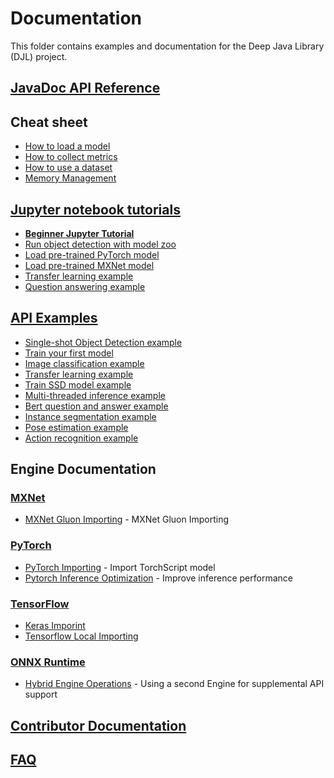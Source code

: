 # Documentation

This folder contains examples and documentation for the Deep Java Library (DJL) project.

## [JavaDoc API Reference](https://javadoc.djl.ai/)

## Cheat sheet

- [How to load a model](load_model.md)
- [How to collect metrics](how_to_collect_metrics.md)
- [How to use a dataset](development/how_to_use_dataset.md)
- [Memory Management](development/memory_management.md)

## [Jupyter notebook tutorials](../jupyter/README.md)

- **[Beginner Jupyter Tutorial](../jupyter/tutorial/README.md)**
- [Run object detection with model zoo](../jupyter/object_detection_with_model_zoo.ipynb)
- [Load pre-trained PyTorch model](../jupyter/load_pytorch_model.ipynb)
- [Load pre-trained MXNet model](../jupyter/load_mxnet_model.ipynb)
- [Transfer learning example](../jupyter/transfer_learning_on_cifar10.ipynb)
- [Question answering example](../jupyter/BERTQA.ipynb)

## [API Examples](../examples/README.md)

- [Single-shot Object Detection example](../examples/docs/object_detection.md)
- [Train your first model](../examples/docs/train_mnist_mlp.md)
- [Image classification example](../examples/docs/image_classification.md)
- [Transfer learning example](../examples/docs/train_cifar10_resnet.md)
- [Train SSD model example](../examples/docs/train_pikachu_ssd.md)
- [Multi-threaded inference example](../examples/docs/multithread_inference.md)
- [Bert question and answer example](../examples/docs/BERT_question_and_answer.md)
- [Instance segmentation example](../examples/docs/instance_segmentation.md)
- [Pose estimation example](../examples/docs/pose_estimation.md)
- [Action recognition example](../examples/docs/action_recognition.md)

## Engine Documentation

### [MXNet](../mxnet/README.md)

- [MXNet Gluon Importing](mxnet/how_to_convert_your_model_to_symbol.md) - MXNet Gluon Importing

### [PyTorch](../pytorch/README.md)

- [PyTorch Importing](pytorch/how_to_convert_your_model_to_torchscript.md) - Import TorchScript model
- [Pytorch Inference Optimization](pytorch/how_to_optimize_inference_performance.md) - Improve inference performance


### [TensorFlow](../tensorflow/README.md)

- [Keras Imporint](tensorflow/how_to_import_keras_models_in_DJL.md)
- [Tensorflow Local Importing](tensorflow/how_to_import_local_tensorflow_models.md)

### [ONNX Runtime](../onnxruntime/onnxruntime-engine/README.md)

- [Hybrid Engine Operations](onnxruntime/hybrid_engine.md) - Using a second Engine for supplemental API support


## [Contributor Documentation](development/README.md)

## [FAQ](faq.md)
